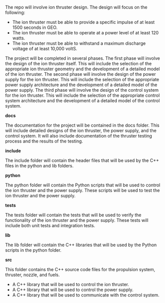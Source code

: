 The repo will involve ion thruster design. The design will focus on the following:

- The ion thruster must be able to provide a specific impulse of at least 1500 seconds in GEO.
- The ion thruster must be able to operate at a power level of at least 120 watts.
- The ion thruster must be able to withstand a maximum discharge voltage of at least 10,000 voltS.

The project will be completed in several phases. The first phase will involve the design of the ion thruster itself. This will include the selection of the appropriate ion thruster geometry and the development of a detailed model of the ion thruster. The second phase will involve the design of the power supply for the ion thruster. This will include the selection of the appropriate power supply architecture and the development of a detailed model of the power supply. The third phase will involve the design of the control system for the ion thruster. This will include the selection of the appropriate control system architecture and the development of a detailed model of the control system.

**docs**

The documentation for the project will be contained in the docs folder. This will include detailed designs of the ion thruster, the power supply, and the control system. It will also include documentation of the thruster testing process and the results of the testing.

**include**

The include folder will contain the header files that will be used by the C++ files in the python and lib folders.

**python**

The python folder will contain the Python scripts that will be used to control the ion thruster and the power supply. These scripts will be used to test the ion thruster and the power supply.

**tests**

The tests folder will contain the tests that will be used to verify the functionality of the ion thruster and the power supply. These tests will include both unit tests and integration tests.

**lib**

The lib folder will contain the C++ libraries that will be used by the Python scripts in the python folder. 

**src**

This folder contains the C++ source code files for the propulsion system, thruster, nozzle, and fuels.

- A C++ library that will be used to control the ion thruster.
- A C++ library that will be used to control the power supply.
- A C++ library that will be used to communicate with the control system.


